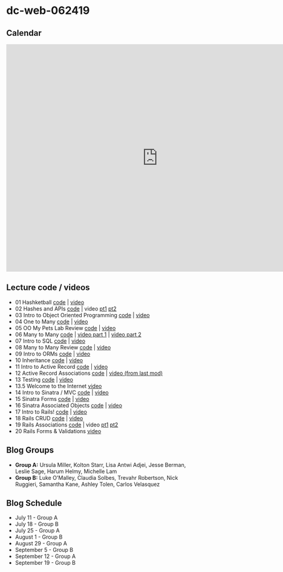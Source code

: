 # dc-web-062419

## Calendar

<iframe src="https://calendar.google.com/calendar/b/1/embed?height=600&amp;wkst=1&amp;bgcolor=%23ffffff&amp;ctz=America%2FNew_York&amp;src=ZmxhdGlyb25zY2hvb2wuY29tX2FjZDlram5kc2d2NGw1dnM5NGw1b3BmZGRvQGdyb3VwLmNhbGVuZGFyLmdvb2dsZS5jb20&amp;src=ZmxhdGlyb25zY2hvb2wuY29tX3A4ajk2M3ZkNDRqaTU2OThmM2k0bmtycTcwQGdyb3VwLmNhbGVuZGFyLmdvb2dsZS5jb20&amp;color=%237986CB&amp;color=%238E24AA&amp;mode=WEEK" style="border-width:0" width="800" height="600" frameborder="0" scrolling="no"></iframe>

## Lecture code / videos

* 01 Hashketball [code](https://github.com/learn-co-students/dc-web-062419/tree/master/01-hashketball-review) | [video](https://youtu.be/aQ8C3U566MQ)
* 02 Hashes and APIs [code](https://github.com/learn-co-students/dc-web-062419/tree/master/02-apis-and-the-internet) | video [pt1](https://youtu.be/NQZz6BSxD7U) [pt2](https://youtu.be/6_1BG6r0Q-E)
* 03 Intro to Object Oriented Programming [code](https://github.com/learn-co-students/dc-web-062419/tree/master/3-Intro-to-OO) | [video](https://youtu.be/0rZrYTXLWEM)
* 04 One to Many [code](https://github.com/learn-co-students/dc-web-062419/tree/master/4-One-to-Many) | [video](https://youtu.be/hTYIsJS8JFg)
* 05 OO My Pets Lab Review [code](https://github.com/learn-co-students/dc-web-062419/tree/master/05-OO-My-Pets-Review) | [video](https://youtu.be/Xa-99G1B8nQ)
* 06 Many to Many [code](https://github.com/learn-co-students/dc-web-062419/tree/master/06-Many-to-Many) | [video part 1](https://youtu.be/jIZ08aAbcJQ) | [video part 2](https://youtu.be/nv21DY-l8V4)
* 07 Intro to SQL [code](https://github.com/learn-co-students/dc-web-062419/tree/master/07-Intro-To-SQL) | [video](https://youtu.be/fZ1oHwcMo6w)
* 08 Many to Many Review [code](https://github.com/learn-co-students/dc-web-062419/tree/master/08-Many-To-Many-Review) | [video](https://www.youtube.com/watch?v=61xuCj8adsE&feature=youtu.be)
* 09 Intro to ORMs [code](https://github.com/learn-co-students/dc-web-062419/tree/master/09-intro-to-orms) | [video](https://youtu.be/GOCpiwUHNFw)
* 10 Inheritance [code](https://github.com/learn-co-students/dc-web-062419/tree/master/10-inheritance) | [video](https://youtu.be/IplXjfXgn6k)
* 11 Intro to Active Record [code](https://github.com/learn-co-students/dc-web-062419/tree/master/11-intro-to-active-record) | [video](https://youtu.be/hQ20bQDaDIA)
* 12 Active Record Associations [code](https://github.com/learn-co-students/dc-web-062419/tree/master/12-active-record-associations) | [video (from last mod)](https://youtu.be/BE8pl7DXwvo)
* 13 Testing [code](https://github.com/learn-co-students/dc-web-062419/tree/master/13-intro-to-testing) | [video](https://youtu.be/nEwYwjGH5Xc)
* 13.5 Welcome to the Internet [video](https://youtu.be/neBv0Y9Es0o)
* 14 Intro to Sinatra / MVC [code](https://github.com/learn-co-students/dc-web-062419/tree/master/14-sinatra-mvc) | [video](https://youtu.be/6VTCclwT9M8)
* 15 Sinatra Forms [code](https://github.com/learn-co-students/dc-web-062419/tree/master/15-sinatra-forms) | [video](https://youtu.be/HV_ggSI8fTM)
* 16 Sinatra Associated Objects [code](https://github.com/learn-co-students/dc-web-062419/tree/master/16-sinatra-associated-objects) | [video](https://youtu.be/OoG1DGdyPy8)
* 17 Intro to Rails! [code](https://github.com/learn-co-students/dc-web-062419/tree/master/17-intro-to-rails/pet_store) | [video](https://www.youtube.com/watch?v=BgecKTqgTx0)
* 18 Rails CRUD [code](https://github.com/learn-co-students/dc-web-062419/tree/master/18-rails-crud-starter) | [video](https://youtu.be/6Qvb7SeC5TQ)
* 19 Rails Associations [code](https://github.com/learn-co-students/dc-web-062419/tree/master/19-rails-associations) | video [pt1](https://youtu.be/TE1ZdcgUehs) [pt2](https://youtu.be/JVHOzePi6Ys)
* 20 Rails Forms & Validations [video](https://www.youtube.com/watch?v=7RLa2qJS0Ac&feature=youtu.be)
## Blog Groups

* **Group A:** Ursula Miller, Kolton Starr, Lisa Antwi Adjei, Jesse Berman, Leslie Sage, Harum Helmy, Michelle Lam
* **Group B:** Luke O'Malley, Claudia Solbes, Trevahr Robertson, Nick Ruggieri, Samantha Kane, Ashley Tolen, Carlos Velasquez

## Blog Schedule

* July 11 - Group A
* July 18 - Group B
* July 25 - Group A
* August 1 - Group B
* August 29 - Group A
* September 5 - Group B
* September 12 - Group A
* September 19 - Group B
